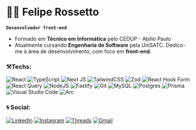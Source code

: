 # 👨‍💻 Felipe Rossetto

**`Desenvolvedor front-end`**

- Formado em **Técnico em Informática** pelo
CEDUP - Abílio Paulo
- Atualmente cursando **Engenharia de Software** pela UniSATC. Dedico-me à área de desenvolvimento, com foco em **front-end**.

### ⚒️Techs:

![React](https://img.shields.io/badge/react-%2320232a.svg?style=Plastic&logo=react&logoColor=%2361DAFB)
![TypeScript](https://img.shields.io/badge/typescript-%23007ACC.svg?style=Plastic&logo=typescript&logoColor=white)
![Next JS](https://img.shields.io/badge/Next-black?style=Plastic&logo=next.js&logoColor=white)
![TailwindCSS](https://img.shields.io/badge/tailwindcss-%2338B2AC.svg?style=Plastic&logo=tailwind-css&logoColor=white)
![Zod](https://img.shields.io/badge/zod-%233068b7.svg?style=Plastic&logo=zod&logoColor=white)
![React Hook Form](https://img.shields.io/badge/React%20Hook%20Form-%23EC5990.svg?style=Plastic&logo=reacthookform&logoColor=white)
![React Query](https://img.shields.io/badge/-React%20Query-FF4154?style=Plastic&logo=react%20query&logoColor=white)
![NodeJS](https://img.shields.io/badge/node.js-6DA55F?style=Plastic&logo=node.js&logoColor=white)
![Fastify](https://img.shields.io/badge/fastify-%23000000.svg?style=Plastic&logo=fastify&logoColor=white)
![Git](https://img.shields.io/badge/git-%23F05033.svg?style=Plastic&logo=git&logoColor=white)
![MySQL](https://img.shields.io/badge/mysql-4479A1.svg?style=Plastic&logo=mysql&logoColor=white)
![Postgres](https://img.shields.io/badge/postgres-%23316192.svg?style=Plastic&logo=postgresql&logoColor=white)
![Prisma](https://img.shields.io/badge/Prisma-3982CE?style=Plastic&logo=Prisma&logoColor=white)
![Visual Studio Code](https://img.shields.io/badge/Visual%20Studio%20Code-0078d7.svg?style=Plastic&logo=visual-studio-code&logoColor=white)
![Arc](https://img.shields.io/badge/Arc-000000?style=Plastic&logo=arc&logoColor=white)


### 🌀 Social:

[![LinkedIn](https://img.shields.io/badge/linkedin-%230077B5.svg?style=Plastic&logo=linkedin&logoColor=white)](https://www.linkedin.com/in/felipp2t)
[![Instagram](https://img.shields.io/badge/Instagram-%23E4405F.svg?style=Plastic&logo=Instagram&logoColor=white)](https://www.instagram.com/felipp2t)
[![Threads](https://img.shields.io/badge/Threads-000000?style=Plastice&logo=Threads&logoColor=white)](https://www.threads.com/felipp2t)
[![Gmail](https://img.shields.io/badge/Gmail-D14836?style=Plastic&logo=gmail&logoColor=white)](mailto:felipp.2t@gmail.com)


